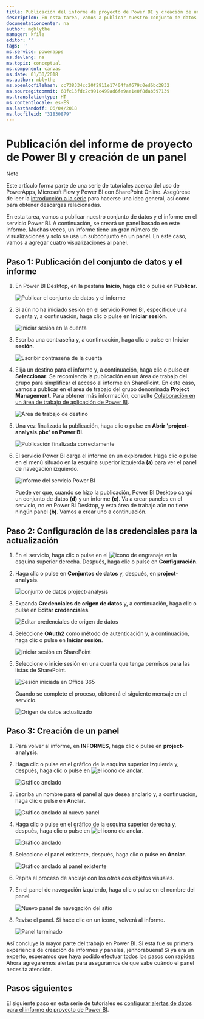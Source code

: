 ```yaml
---
title: Publicación del informe de proyecto de Power BI y creación de un panel | Microsoft Docs
description: En esta tarea, vamos a publicar nuestro conjunto de datos y el informe en el servicio Power BI. A continuación, se creará un panel basado en este informe.
documentationcenter: na
author: mgblythe
manager: kfile
editor: ''
tags: ''
ms.service: powerapps
ms.devlang: na
ms.topic: conceptual
ms.component: canvas
ms.date: 01/30/2018
ms.author: mblythe
ms.openlocfilehash: cc738334cc20f2911e17404faf679c0ed6bc2832
ms.sourcegitcommit: 68fc13fdc2c991c499ad6fe9ae1e0f8dab597139
ms.translationtype: HT
ms.contentlocale: es-ES
ms.lasthandoff: 06/04/2018
ms.locfileid: "31830879"
---
```

# <a name="publish-the-power-bi-project-report-and-create-a-dashboard"></a>Publicación del informe de proyecto de Power BI y creación de un panel
> [!NOTE]
> Este artículo forma parte de una serie de tutoriales acerca del uso de PowerApps, Microsoft Flow y Power BI con SharePoint Online. Asegúrese de leer la [introducción a la serie](sharepoint-scenario-intro.md) para hacerse una idea general, así como para obtener descargas relacionadas.

En esta tarea, vamos a publicar nuestro conjunto de datos y el informe en el servicio Power BI. A continuación, se creará un panel basado en este informe. Muchas veces, un informe tiene un gran número de visualizaciones y solo se usa un subconjunto en un panel. En este caso, vamos a agregar cuatro visualizaciones al panel.

## <a name="step-1-publish-the-dataset-and-report"></a>Paso 1: Publicación del conjunto de datos y el informe
1. En Power BI Desktop, en la pestaña **Inicio**, haga clic o pulse en **Publicar**.
   
    ![Publicar el conjunto de datos y el informe](./media/sharepoint-scenario-publish-report/06-01-01-publish.png)
2. Si aún no ha iniciado sesión en el servicio Power BI, especifique una cuenta y, a continuación, haga clic o pulse en **Iniciar sesión**.
   
    ![Iniciar sesión en la cuenta](./media/sharepoint-scenario-publish-report/06-01-02-account.png)
3. Escriba una contraseña y, a continuación, haga clic o pulse en **Iniciar sesión**.
   
    ![Escribir contraseña de la cuenta](./media/sharepoint-scenario-publish-report/06-01-03-password.png)
4. Elija un destino para el informe y, a continuación, haga clic o pulse en **Seleccionar**. Se recomienda la publicación en un área de trabajo del grupo para simplificar el acceso al informe en SharePoint. En este caso, vamos a publicar en el área de trabajo del grupo denominada **Project Management**. Para obtener más información, consulte [Colaboración en un área de trabajo de aplicación de Power BI](https://docs.microsoft.com/power-bi/service-collaborate-power-bi-workspace).
   
    ![Área de trabajo de destino](./media/sharepoint-scenario-publish-report/06-01-04-workspace.png)
5. Una vez finalizada la publicación, haga clic o pulse en **Abrir 'project-analysis.pbx' en Power BI**.
   
    ![Publicación finalizada correctamente](./media/sharepoint-scenario-publish-report/06-01-05-open-report.png)
6. El servicio Power BI carga el informe en un explorador. Haga clic o pulse en el menú situado en la esquina superior izquierda **(a)** para ver el panel de navegación izquierdo.
   
    ![Informe del servicio Power BI](./media/sharepoint-scenario-publish-report/06-01-06-service-report.png)
   
    Puede ver que, cuando se hizo la publicación, Power BI Desktop cargó un conjunto de datos **(d)** y un informe **(c)**. Va a crear paneles en el servicio, no en Power BI Desktop, y esta área de trabajo aún no tiene ningún panel **(b)**. Vamos a crear uno a continuación.

## <a name="step-2-configure-credentials-for-refresh"></a>Paso 2: Configuración de las credenciales para la actualización
1. En el servicio, haga clic o pulse en el ![icono de engranaje](./media/sharepoint-scenario-publish-report/icon-gear.png) en la esquina superior derecha. Después, haga clic o pulse en **Configuración**.
2. Haga clic o pulse en **Conjuntos de datos** y, después, en **project-analysis**.
   
    ![conjunto de datos project-analysis](./media/sharepoint-scenario-publish-report/06-01-07-dataset.png)
3. Expanda **Credenciales de origen de datos** y, a continuación, haga clic o pulse en **Editar credenciales**.
   
    ![Editar credenciales de origen de datos](./media/sharepoint-scenario-publish-report/06-01-08-credentials.png)
4. Seleccione **OAuth2** como método de autenticación y, a continuación, haga clic o pulse en **Iniciar sesión**.
   
    ![Iniciar sesión en SharePoint](./media/sharepoint-scenario-publish-report/06-01-09-sign-in.png)
5. Seleccione o inicie sesión en una cuenta que tenga permisos para las listas de SharePoint.
   
    ![Sesión iniciada en Office 365](./media/sharepoint-scenario-publish-report/06-01-10-account.png)
   
    Cuando se complete el proceso, obtendrá el siguiente mensaje en el servicio.
   
    ![Origen de datos actualizado](./media/sharepoint-scenario-publish-report/06-01-11-updated.png)

## <a name="step-3-create-a-dashboard"></a>Paso 3: Creación de un panel

1. Para volver al informe, en **INFORMES**, haga clic o pulse en **project-analysis**.

1. Haga clic o pulse en el gráfico de la esquina superior izquierda y, después, haga clic o pulse en ![el icono de anclar](./media/sharepoint-scenario-publish-report/icon-pin.png).
   
    ![Gráfico anclado](./media/sharepoint-scenario-publish-report/06-01-12-pin-projected.png)
2. Escriba un nombre para el panel al que desea anclarlo y, a continuación, haga clic o pulse en **Anclar**.
   
    ![Gráfico anclado al nuevo panel](./media/sharepoint-scenario-publish-report/06-01-13-pin-new.png)
3. Haga clic o pulse en el gráfico de la esquina superior derecha y, después, haga clic o pulse en ![el icono de anclar](./media/sharepoint-scenario-publish-report/icon-pin.png).
   
    ![Gráfico anclado](./media/sharepoint-scenario-publish-report/06-01-14-pin-variance.png)
4. Seleccione el panel existente, después, haga clic o pulse en **Anclar**.
   
    ![Gráfico anclado al panel existente](./media/sharepoint-scenario-publish-report/06-01-15-pin-existing.png)

5. Repita el proceso de anclaje con los otros dos objetos visuales.

6. En el panel de navegación izquierdo, haga clic o pulse en el nombre del panel.
   
    ![Nuevo panel de navegación del sitio](./media/sharepoint-scenario-publish-report/06-01-16-dashboard-menu.png)

7. Revise el panel. Si hace clic en un icono, volverá al informe.
   
    ![Panel terminado](./media/sharepoint-scenario-publish-report/06-01-17-dashboard-completed.png)

Así concluye la mayor parte del trabajo en Power BI. Si esta fue su primera experiencia de creación de informes y paneles, ¡enhorabuena! Si ya era un experto, esperamos que haya podido efectuar todos los pasos con rapidez. Ahora agregaremos alertas para asegurarnos de que sabe cuándo el panel necesita atención.

## <a name="next-steps"></a>Pasos siguientes
El siguiente paso en esta serie de tutoriales es [configurar alertas de datos para el informe de proyecto de Power BI](sharepoint-scenario-alerts-flow.md).

